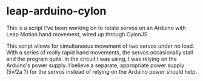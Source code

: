 # leap-arduino-cylon
This is a script I've been working on to rotate servos on an Arduino with Leap Motion hand movement, wired up through CylonJS.

This script allows for simultaneous movement of two servos under no load. With a series of really rapid hand movements, the servos occasionally stall and the program quits. In the circuit I was using, I was relying on the Arduino's power supply. I believe a separate, appropriate power supply (5v/2a ?) for the servos instead of relying on the Arduino power should help.
